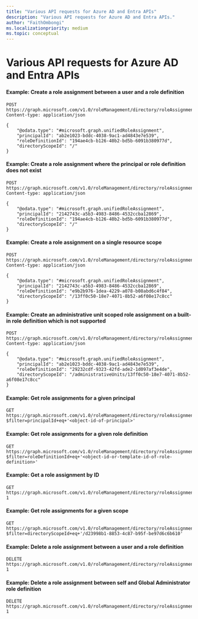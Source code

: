 ```yaml
---
title: "Various API requests for Azure AD and Entra APIs"
description: "Various API requests for Azure AD and Entra APIs."
author: "FaithOmbongi"
ms.localizationpriority: medium
ms.topic: conceptual
---
```

<!-- markdownlint-disable MD041-->
<!-- This file is used to manage a collection of examples for different Azure AD and Entra APIs. The snippets in the file are then pulled from IT admin docs (Azure docs) through cross-repo references. 

The example names are prefixed by the name of the IT admin file that references the example.

Do not delete or change any example name without making the required change in the IT admin and avoid broken links.
-->

# Various API requests for Azure AD and Entra APIs

#### Example: Create a role assignment between a user and a role definition
<!-- Required by an example in this doc https://learn.microsoft.com/en-us/azure/active-directory/roles/custom-assign-graph  -->

<!-- {
  "blockType": "request",
  "name": "custom-assign-graph-create-roleassignment-all-directory"
}-->
```http
POST https://graph.microsoft.com/v1.0/roleManagement/directory/roleAssignments
Content-type: application/json

{
    "@odata.type": "#microsoft.graph.unifiedRoleAssignment",
    "principalId": "ab2e1023-bddc-4038-9ac1-ad4843e7e539",
    "roleDefinitionId": "194ae4cb-b126-40b2-bd5b-6091b380977d",
    "directoryScopeId": "/"
}
```

#### Example: Create a role assignment where the principal or role definition does not exist

<!-- Required by an example in this doc https://learn.microsoft.com/en-us/azure/active-directory/roles/custom-assign-graph  -->

<!-- {
  "blockType": "request",
  "name": "custom-assign-graph-create-404-roleassignment"
}-->
```http
POST https://graph.microsoft.com/v1.0/roleManagement/directory/roleAssignments
Content-type: application/json

{
    "@odata.type": "#microsoft.graph.unifiedRoleAssignment",
    "principalId": "2142743c-a5b3-4983-8486-4532ccba12869",
    "roleDefinitionId": "194ae4cb-b126-40b2-bd5b-6091b380977d",
    "directoryScopeId": "/"
}
```

#### Example: Create a role assignment on a single resource scope

<!-- Required by an example in this doc https://learn.microsoft.com/en-us/azure/active-directory/roles/custom-assign-graph  -->

<!-- {
  "blockType": "request",
  "name": "custom-assign-graph-create-404-roleassignment-directoryscope"
}-->
```http
POST https://graph.microsoft.com/v1.0/roleManagement/directory/roleAssignments
Content-type: application/json

{
    "@odata.type": "#microsoft.graph.unifiedRoleAssignment",
    "principalId": "2142743c-a5b3-4983-8486-4532ccba12869",
    "roleDefinitionId": "e9b2b976-1dea-4229-a078-b08abd6c4f84",
    "directoryScopeId": "/13ff0c50-18e7-4071-8b52-a6f08e17c8cc"
}
```

#### Example: Create an administrative unit scoped role assignment on a built-in role definition which is not supported

<!-- Required by an example in this doc https://learn.microsoft.com/en-us/azure/active-directory/roles/custom-assign-graph  -->

<!-- {
  "blockType": "request",
  "name": "custom-assign-graph-create-404-roleassignment-auscope"
}-->
```http
POST https://graph.microsoft.com/v1.0/roleManagement/directory/roleAssignments
Content-type: application/json

{
    "@odata.type": "#microsoft.graph.unifiedRoleAssignment",
    "principalId": "ab2e1023-bddc-4038-9ac1-ad4843e7e539",
    "roleDefinitionId": "29232cdf-9323-42fd-ade2-1d097af3e4de",
    "directoryScopeId": "/administrativeUnits/13ff0c50-18e7-4071-8b52-a6f08e17c8cc"
}
```

#### Example: Get role assignments for a given principal

<!-- Required by an example in this doc https://learn.microsoft.com/en-us/azure/active-directory/roles/custom-assign-graph  -->

<!-- {
  "blockType": "request",
  "name": "custom-assign-graph-filter-principalid"
}-->
```http
GET https://graph.microsoft.com/v1.0/roleManagement/directory/roleAssignments?$filter=principalId+eq+'<object-id-of-principal>'
```

#### Example: Get role assignments for a given role definition

<!-- Required by an example in this doc https://learn.microsoft.com/en-us/azure/active-directory/roles/custom-assign-graph  -->

<!-- {
  "blockType": "request",
  "name": "custom-assign-graph-filter-roledefinitionid"
}-->
```http
GET https://graph.microsoft.com/v1.0/roleManagement/directory/roleAssignments?$filter=roleDefinitionId+eq+'<object-id-or-template-id-of-role-definition>'
```

#### Example: Get a role assignment by ID

<!-- Required by an example in this doc https://learn.microsoft.com/en-us/azure/active-directory/roles/custom-assign-graph  -->

<!-- {
  "blockType": "request",
  "name": "custom-assign-graph-get-roleassignment"
}-->
```http
GET https://graph.microsoft.com/v1.0/roleManagement/directory/roleAssignments/lAPpYvVpN0KRkAEhdxReEJC2sEqbR_9Hr48lds9SGHI-1
```

#### Example: Get role assignments for a given scope

<!-- Required by an example in this doc https://learn.microsoft.com/en-us/azure/active-directory/roles/custom-assign-graph  -->

<!-- {
  "blockType": "request",
  "name": "custom-assign-graph-get-roleassignment-filter-directoryscope"
}-->
```http
GET https://graph.microsoft.com/v1.0/roleManagement/directory/roleAssignments?$filter=directoryScopeId+eq+'/d23998b1-8853-4c87-b95f-be97d6c6b610'
```

#### Example: Delete a role assignment between a user and a role definition

<!-- Required by an example in this doc https://learn.microsoft.com/en-us/azure/active-directory/roles/custom-assign-graph  -->

<!-- {
  "blockType": "request",
  "name": "custom-assign-graph-delete-roleassignment"
}-->
```http
DELETE https://graph.microsoft.com/v1.0/roleManagement/directory/roleAssignments/lAPpYvVpN0KRkAEhdxReEJC2sEqbR_9Hr48lds9SGHI-1
```

#### Example: Delete a role assignment between self and Global Administrator role definition

<!-- Required by an example in this doc https://learn.microsoft.com/en-us/azure/active-directory/roles/custom-assign-graph  -->

<!-- {
  "blockType": "request",
  "name": "custom-assign-graph-delete-self-roleassignment"
}-->
```http
DELETE https://graph.microsoft.com/v1.0/roleManagement/directory/roleAssignments/lAPpYvVpN0KRkAEhdxReEJC2sEqbR_9Hr48lds9SGHI-1
```